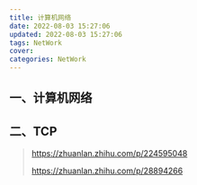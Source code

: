 ```yaml
---
title: 计算机网络
date: 2022-08-03 15:27:06
updated: 2022-08-03 15:27:06
tags: NetWork
cover:
categories: NetWork
---
```


## 一、计算机网络



## 二、TCP

> https://zhuanlan.zhihu.com/p/224595048
>
> https://zhuanlan.zhihu.com/p/28894266
